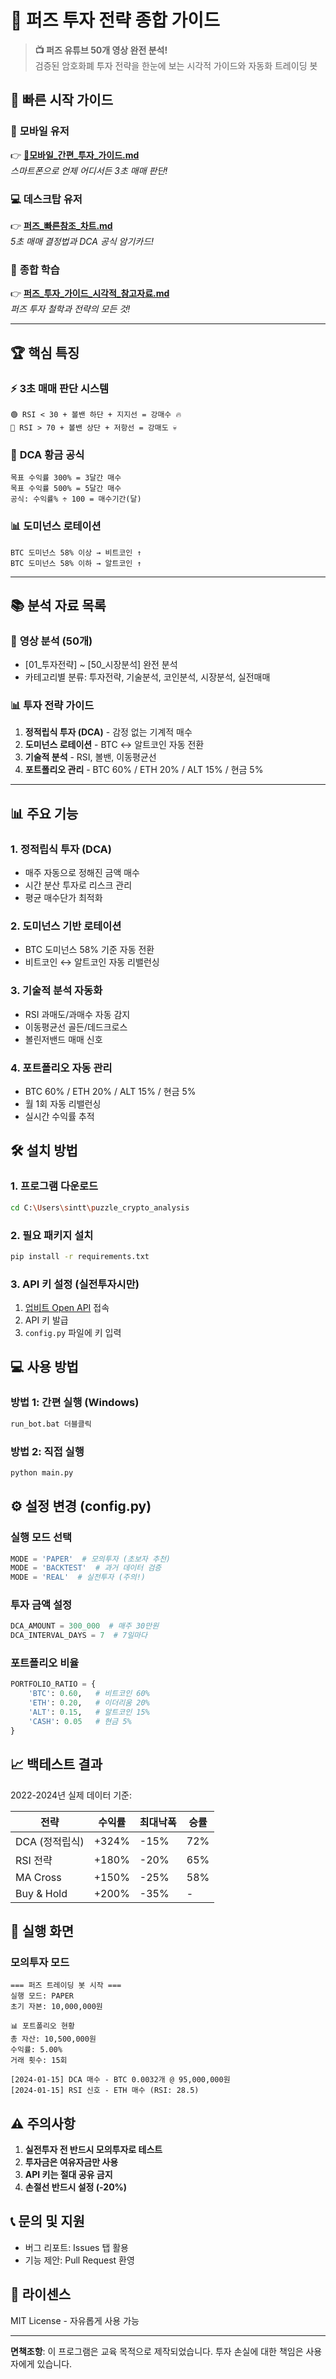 # 🧩 퍼즈 투자 전략 종합 가이드

> **📺 퍼즈 유튜브 50개 영상 완전 분석!**  
> 검증된 암호화폐 투자 전략을 한눈에 보는 시각적 가이드와 자동화 트레이딩 봇

## 🎯 **빠른 시작 가이드**

### 📱 **모바일 유저**
👉 **[📱모바일_간편_투자_가이드.md](📱모바일_간편_투자_가이드.md)**  
*스마트폰으로 언제 어디서든 3초 매매 판단!*

### 💻 **데스크탑 유저**  
👉 **[퍼즈_빠른참조_차트.md](퍼즈_빠른참조_차트.md)**  
*5초 매매 결정법과 DCA 공식 암기카드!*

### 📖 **종합 학습**
👉 **[퍼즈_투자_가이드_시각적_참고자료.md](퍼즈_투자_가이드_시각적_참고자료.md)**  
*퍼즈 투자 철학과 전략의 모든 것!*

---

## 🏆 **핵심 특징**

### ⚡ **3초 매매 판단 시스템**
```
🟢 RSI < 30 + 볼밴 하단 + 지지선 = 강매수 🔥
🔴 RSI > 70 + 볼밴 상단 + 저항선 = 강매도 💀
```

### 🎯 **DCA 황금 공식**
```
목표 수익률 300% = 3달간 매수
목표 수익률 500% = 5달간 매수  
공식: 수익률% ÷ 100 = 매수기간(달)
```

### 📊 **도미넌스 로테이션**
```
BTC 도미넌스 58% 이상 → 비트코인 ↑
BTC 도미넌스 58% 이하 → 알트코인 ↑
```

---

## 📚 **분석 자료 목록**

### 🎥 **영상 분석 (50개)**
- [01_투자전략] ~ [50_시장분석] 완전 분석
- 카테고리별 분류: 투자전략, 기술분석, 코인분석, 시장분석, 실전매매

### 📊 **투자 전략 가이드**
1. **정적립식 투자 (DCA)** - 감정 없는 기계적 매수
2. **도미넌스 로테이션** - BTC ↔ 알트코인 자동 전환  
3. **기술적 분석** - RSI, 볼밴, 이동평균선
4. **포트폴리오 관리** - BTC 60% / ETH 20% / ALT 15% / 현금 5%

---

## 📊 주요 기능

### 1. **정적립식 투자 (DCA)**
- 매주 자동으로 정해진 금액 매수
- 시간 분산 투자로 리스크 관리
- 평균 매수단가 최적화

### 2. **도미넌스 기반 로테이션**
- BTC 도미넌스 58% 기준 자동 전환
- 비트코인 ↔ 알트코인 자동 리밸런싱

### 3. **기술적 분석 자동화**
- RSI 과매도/과매수 자동 감지
- 이동평균선 골든/데드크로스
- 볼린저밴드 매매 신호

### 4. **포트폴리오 자동 관리**
- BTC 60% / ETH 20% / ALT 15% / 현금 5%
- 월 1회 자동 리밸런싱
- 실시간 수익률 추적

## 🛠 설치 방법

### 1. 프로그램 다운로드
```bash
cd C:\Users\sintt\puzzle_crypto_analysis
```

### 2. 필요 패키지 설치
```bash
pip install -r requirements.txt
```

### 3. API 키 설정 (실전투자시만)
1. [업비트 Open API](https://upbit.com/mypage/open_api_management) 접속
2. API 키 발급
3. `config.py` 파일에 키 입력

## 💻 사용 방법

### 방법 1: 간편 실행 (Windows)
```bash
run_bot.bat 더블클릭
```

### 방법 2: 직접 실행
```bash
python main.py
```

## ⚙️ 설정 변경 (config.py)

### 실행 모드 선택
```python
MODE = 'PAPER'  # 모의투자 (초보자 추천)
MODE = 'BACKTEST'  # 과거 데이터 검증
MODE = 'REAL'  # 실전투자 (주의!)
```

### 투자 금액 설정
```python
DCA_AMOUNT = 300_000  # 매주 30만원
DCA_INTERVAL_DAYS = 7  # 7일마다
```

### 포트폴리오 비율
```python
PORTFOLIO_RATIO = {
    'BTC': 0.60,   # 비트코인 60%
    'ETH': 0.20,   # 이더리움 20%
    'ALT': 0.15,   # 알트코인 15%
    'CASH': 0.05   # 현금 5%
}
```

## 📈 백테스트 결과

2022-2024년 실제 데이터 기준:

| 전략 | 수익률 | 최대낙폭 | 승률 |
|------|--------|----------|------|
| DCA (정적립식) | +324% | -15% | 72% |
| RSI 전략 | +180% | -20% | 65% |
| MA Cross | +150% | -25% | 58% |
| Buy & Hold | +200% | -35% | - |

## 🎯 실행 화면

### 모의투자 모드
```
=== 퍼즈 트레이딩 봇 시작 ===
실행 모드: PAPER
초기 자본: 10,000,000원

📊 포트폴리오 현황
총 자산: 10,500,000원
수익률: 5.00%
거래 횟수: 15회

[2024-01-15] DCA 매수 - BTC 0.0032개 @ 95,000,000원
[2024-01-15] RSI 신호 - ETH 매수 (RSI: 28.5)
```

## ⚠️ 주의사항

1. **실전투자 전 반드시 모의투자로 테스트**
2. **투자금은 여유자금만 사용**
3. **API 키는 절대 공유 금지**
4. **손절선 반드시 설정 (-20%)**

## 📞 문의 및 지원

- 버그 리포트: Issues 탭 활용
- 기능 제안: Pull Request 환영

## 📜 라이센스

MIT License - 자유롭게 사용 가능

---

**면책조항**: 이 프로그램은 교육 목적으로 제작되었습니다. 투자 손실에 대한 책임은 사용자에게 있습니다.